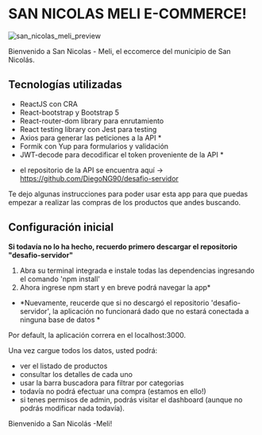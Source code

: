 # SAN NICOLAS MELI E-COMMERCE!

![san_nicolas_meli_preview](https://user-images.githubusercontent.com/63425447/129831537-93f29875-13b8-48b6-ab2c-d4804e3e14dc.gif)

Bienvenido a San Nicolas - Meli, el eccomerce del municipio de San Nicolás.

## Tecnologías utilizadas
- ReactJS con CRA
- React-bootstrap y Bootstrap 5
- React-router-dom library para enrutamiento
- React testing library con Jest para testing
- Axios para generar las peticiones a la API *
- Formik con Yup para formularios y validación
- JWT-decode para decodificar el token proveniente de la API * 

* el repositorio de la API se encuentra aquí → https://github.com/DiegoNG90/desafio-servidor

Te dejo algunas instrucciones para poder usar esta app para que puedas empezar a realizar las compras de los productos que andes buscando.

## Configuración inicial
**Si todavía no lo ha hecho, recuerdo primero descargar el repositorio "desafio-servidor"**

1. Abra su terminal integrada e instale todas las dependencias ingresando el comando 'npm install'
2. Ahora ingrese npm start y en breve podrá navegar la app*

* *Nuevamente, reucerde que si no descargó el repositorio 'desafio-servidor', la aplicación no funcionará dado que no estará conectada a ninguna base de datos *

Por default, la aplicación correra en el localhost:3000.

Una vez cargue todos los datos, usted podrá:
- ver el listado de productos
- consultar los detalles de cada uno
- usar la barra buscadora para filtrar por categorias
- todavía no podrá efectuar una compra (estamos en ello!)
- si tenes permisos de admin, podrás visitar el dashboard (aunque no podrás modificar nada todavía).

Bienvenido a San Nicolás -Meli!
